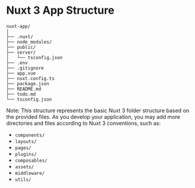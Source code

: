 # Nuxt 3 App Structure

```
nuxt-app/
│
├── .nuxt/
├── node_modules/
├── public/
├── server/
│   └── tsconfig.json
├── .env
├── .gitignore
├── app.vue
├── nuxt.config.ts
├── package.json
├── README.md
├── todo.md
└── tsconfig.json
```

Note: This structure represents the basic Nuxt 3 folder structure based on the provided files. As you develop your application, you may add more directories and files according to Nuxt 3 conventions, such as:

- `components/`
- `layouts/`
- `pages/`
- `plugins/`
- `composables/`
- `assets/`
- `middleware/`
- `utils/`